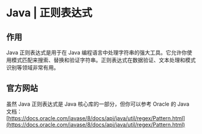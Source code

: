 # Java | 正则表达式

## 作用

Java 正则表达式是用于在 Java 编程语言中处理字符串的强大工具。它允许你使用模式匹配来搜索、替换和验证字符串。正则表达式在数据验证、文本处理和模式识别等领域非常有用。

## 官方网站

虽然 Java 正则表达式是 Java 核心库的一部分，但你可以参考 Oracle 的 Java 文档：[https://docs.oracle.com/javase/8/docs/api/java/util/regex/Pattern.html](https://docs.oracle.com/javase/8/docs/api/java/util/regex/Pattern.html)
